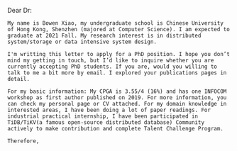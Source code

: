 Dear Dr:
    
    My name is Bowen Xiao, my undergraduate school is Chinese University of Hong Kong, Shenzhen (majored at Computer Science). I am expected to graduate at 2021 Fall. My research interest is in distributed system/storage or data intensive system design. 

    I'm writting this letter to apply for a PhD position. I hope you don’t mind my getting in touch, but I’d like to inquire whether you are currently accepting PhD students. If you are, would you willing to talk to me a bit more by email. I explored your publications pages in detail. 

    For my basic information: My CPGA is 3.55/4 (16%) and has one INFOCOM workshop as first author published on 2019. For more information, you can check my personal page or CV attached. For my domain knowledge in interested areas, I have been doing a lot of paper readings. For industrial practical internship, I have been participated in TiDB/TiKV(a famous open-source distributed database) Community actively to make contribution and complete Talent Challenge Program.
    
    Therefore,
    
